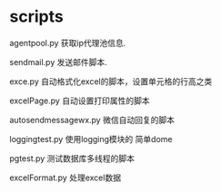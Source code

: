 <!--
 * @Author: xianxiaoyin
 * @LastEditors: xianxiaoyin
 * @Descripttion: 
 * @Date: 2019-07-09 20:47:51
 * @LastEditTime: 2020-11-16 21:22:06
-->
# scripts
agentpool.py  获取ip代理池信息.

sendmail.py   发送邮件脚本.

exce.py       自动格式化excel的脚本，设置单元格的行高之类

excelPage.py   自动设置打印属性的脚本

autosendmessagewx.py  微信自动回复的脚本

loggingtest.py   使用logging模块的 简单dome

pgtest.py  测试数据库多线程的脚本

excelFormat.py  处理excel数据 

